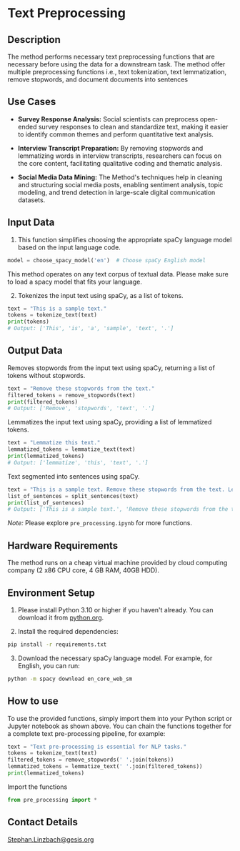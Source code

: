 # Text Preprocessing

## Description
The method performs necessary text preprocessing functions that are necessary before using the data for a downstream task. The method offer multiple preprocessing functions i.e., text tokenization, text lemmatization, remove stopwords, and document documents into sentences 

## Use Cases

- **Survey Response Analysis:** Social scientists can preprocess open-ended survey responses to clean and standardize text, making it easier to identify common themes and perform quantitative text analysis.

- **Interview Transcript Preparation:** By removing stopwords and lemmatizing words in interview transcripts, researchers can focus on the core content, facilitating qualitative coding and thematic analysis.

- **Social Media Data Mining:** The Method's techniques help in cleaning and structuring social media posts, enabling sentiment analysis, topic modeling, and trend detection in large-scale digital communication datasets.

## Input Data

1. This function simplifies choosing the appropriate spaCy language model based on the input language code.

```python
model = choose_spacy_model('en')  # Choose spaCy English model
```

This method operates on any text corpus of textual data. Please make sure to load a spacy model that fits your language.

2. Tokenizes the input text using spaCy, as a list of tokens.

```python
text = "This is a sample text."
tokens = tokenize_text(text)
print(tokens)
# Output: ['This', 'is', 'a', 'sample', 'text', '.']
```
## Output Data
Removes stopwords from the input text using spaCy, returning a list of tokens without stopwords.

```python
text = "Remove these stopwords from the text."
filtered_tokens = remove_stopwords(text)
print(filtered_tokens)
# Output: ['Remove', 'stopwords', 'text', '.']
```

Lemmatizes the input text using spaCy, providing a list of lemmatized tokens.

```python
text = "Lemmatize this text."
lemmatized_tokens = lemmatize_text(text)
print(lemmatized_tokens)
# Output: ['lemmatize', 'this', 'text', '.']
```

Text segmented into sentences using spaCy.

```python
text = "This is a sample text. Remove these stopwords from the text. Lemmatize this text."
list_of_sentences = split_sentences(text)
print(list_of_sentences)
# Output: ['This is a sample text.', 'Remove these stopwords from the text.', 'Lemmatize this text.']
```

*Note:* Please explore ```pre_processing.ipynb``` for more functions.

## Hardware Requirements
The method runs on a cheap virtual machine provided by cloud computing company (2 x86 CPU core, 4 GB RAM, 40GB HDD).

## Environment Setup

1. Please install Python 3.10 or higher if you haven't already. You can download it from [python.org](https://www.python.org/downloads/).

2. Install the required dependencies:

```bash
pip install -r requirements.txt
```

3. Download the necessary spaCy language model. For example, for English, you can run:

```bash
python -m spacy download en_core_web_sm
```

## How to use

To use the provided functions, simply import them into your Python script or Jupyter notebook as shown above. You can chain the functions together for a complete text pre-processing pipeline, for example:

```python
text = "Text pre-processing is essential for NLP tasks."
tokens = tokenize_text(text)
filtered_tokens = remove_stopwords(' '.join(tokens))
lemmatized_tokens = lemmatize_text(' '.join(filtered_tokens))
print(lemmatized_tokens)
```

Import the functions
```python
from pre_processing import *
```

## Contact Details
[Stephan.Linzbach@gesis.org](mailto:Stephan.Linzbach@gesis.org)
